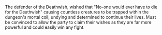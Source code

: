 The defender of the Deathwish, wished that "No-one would ever have to die for the Deathwish" causing countless creatures to be trapped within the dungeon's mortal coil, undying and determined to continue their lives. Must be convinced to allow the party to claim their wishes as they are far more powerful and could easily win any fight.